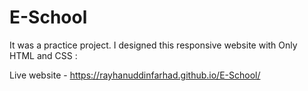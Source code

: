 # E-School

It was a practice project.  I designed this responsive website with Only HTML and CSS :

Live website - https://rayhanuddinfarhad.github.io/E-School/
